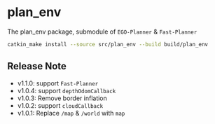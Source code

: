 # plan_env

The plan_env package, submodule of `EGO-Planner` & `Fast-Planner`

```bash
catkin_make install --source src/plan_env --build build/plan_env
```

## Release Note

- v1.1.0: support `Fast-Planner`
- v1.0.4: support `depthOdomCallback`
- v1.0.3: Remove border inflation
- v1.0.2: support `cloudCallback`
- v1.0.1: Replace `/map` & `/world` with `map`
